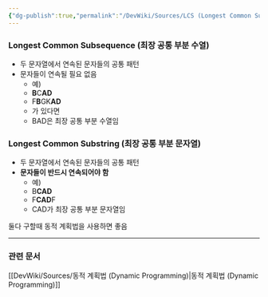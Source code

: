 ```yaml
---
{"dg-publish":true,"permalink":"/DevWiki/Sources/LCS (Longest Common Subsequence, Longest Common Substring)/","noteIcon":"","created":"2025-06-07T03:45:15.000+09:00","updated":"2025-07-19T22:58:36.000+09:00"}
---
```


### Longest Common Subsequence (최장 공통 부분 수열)
* 두 문자열에서 연속된 문자들의 공통 패턴
* 문자들이 연속될 필요 없음
	* 예)
	* **B**C**AD**
	* F**B**GK**AD**
	* 가 있다면
	* BAD은 최장 공통 부분 수열임
### Longest Common Substring (최장 공통 부분 문자열)
* 두 문자열에서 연속된 문자들의 공통 패턴
* **문자들이 반드시 연속되어야 함**
	* 예)
	* B**CAD**
	* F**CAD**F
	* CAD가 최장 공통 부분 문자열임

둘다 구할때 동적 계획법을 사용하면 좋음

---
### 관련 문서
[[DevWiki/Sources/동적 계획법 (Dynamic Programming)\|동적 계획법 (Dynamic Programming)]]